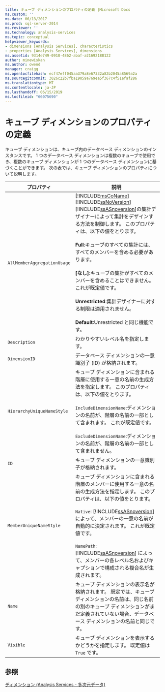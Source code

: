 ```yaml
---
title: キューブ ディメンションのプロパティの定義 |Microsoft Docs
ms.custom: ''
ms.date: 06/13/2017
ms.prod: sql-server-2014
ms.reviewer: ''
ms.technology: analysis-services
ms.topic: conceptual
helpviewer_keywords:
- dimensions [Analysis Services], characteristics
- properties [Analysis Services], dimensions
ms.assetid: 9314e749-0918-4862-abaf-a21692188122
author: minewiskan
ms.author: owend
manager: craigg
ms.openlocfilehash: ecf47eff045aa379a8e67332a82b2045a8569a2a
ms.sourcegitcommit: 3026c22b7fba19059a769ea5f367c4f51efaf286
ms.translationtype: MT
ms.contentlocale: ja-JP
ms.lasthandoff: 06/15/2019
ms.locfileid: "66075690"
---
```

# <a name="define-cube-dimension-properties"></a>キューブ ディメンションのプロパティの定義
  キューブ ディメンションは、キューブ内のデータベース ディメンションのインスタンスです。 1 つのデータベース ディメンションは複数のキューブで使用でき、複数のキューブ ディメンションが 1 つのデータベース ディメンションに基づくことができます。 次の表では、キューブ ディメンションのプロパティについて説明します。  
  
|プロパティ|説明|  
|--------------|-----------------|  
|`AllMemberAggregationUsage`| [!INCLUDE[msCoName](../../includes/msconame-md.md)] [!INCLUDE[ssNoVersion](../../includes/ssnoversion-md.md)] [!INCLUDE[ssASnoversion](../../includes/ssasnoversion-md.md)]の集計デザイナーによって集計をデザインする方法を制御します。 このプロパティは、以下の値をとります。<br /><br /> **Full**:キューブのすべての集計には、すべてのメンバーを含める必要があります。<br /><br /> **[なし]**:キューブの集計がすべてのメンバーを含めることはできません。 これが既定値です。<br /><br /> **Unrestricted**:集計デザイナーに対する制限は適用されません。<br /><br /> **Default**:Unrestricted と同じ機能です。|  
|`Description`|わかりやすいレベル名を指定します。|  
|`DimensionID`|データベース ディメンションの一意識別子 (ID) が格納されます。|  
|`HierarchyUniqueNameStyle`|キューブ ディメンションに含まれる階層に使用する一意の名前の生成方法を指定します。 このプロパティは、以下の値をとります。<br /><br /> `IncludeDimensionName`:ディメンションの名前が、階層の名前の一部として含まれます。 これが既定値です。<br /><br /> `ExcludeDimensionName`:ディメンションの名前が、階層の名前の一部として含まれません。|  
|`ID`|キューブ ディメンションの一意識別子が格納されます。|  
|`MemberUniqueNameStyle`|キューブ ディメンションに含まれる階層のメンバーに使用する一意の名前の生成方法を指定します。 このプロパティは、以下の値をとります。<br /><br /> `Native`: [!INCLUDE[ssASnoversion](../../includes/ssasnoversion-md.md)] によって、メンバーの一意の名前が自動的に決定されます。 これが既定値です。<br /><br /> `NamePath`: [!INCLUDE[ssASnoversion](../../includes/ssasnoversion-md.md)] によって、メンバーの各レベル名およびキャプションで構成される複合名が生成されます。|  
|`Name`|キューブ ディメンションの表示名が格納されます。 既定では、キューブ ディメンションの名前は、同じ名前の別のキューブ ディメンションがまだ定義されていない場合、データベース ディメンションの名前と同じです。|  
|`Visible`|キューブ ディメンションを表示するかどうかを指定します。 既定値は `True` です。|  
  
## <a name="see-also"></a>参照  
 [ディメンション &#40;Analysis Services - 多次元データ&#41;](../multidimensional-models-olap-logical-dimension-objects/dimensions-analysis-services-multidimensional-data.md)  
  
  

